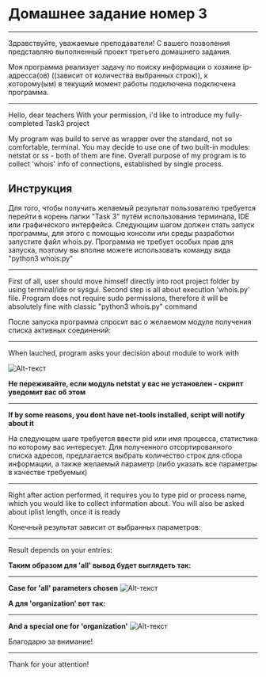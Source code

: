 # Домашнее задание номер 3
____

Здравствуйте, уважаемые преподаватели!
С вашего позволения представляю выполненный проект третьего домашнего задания.

Моя программа реализует задачу по поиску информации о хозяине ip-адресса(ов) ((зависит от количества выбранных строк)), к которому(ым) в текущий момент работы подключена подключена программа.
____
Hello, dear teachers
With your permission, i'd like to introduce my fully-completed Task3 project

My program was build to serve as wrapper over the standard, not so comfortable, terminal. You may decide to use one of two built-in modules: netstat or ss - both of them are fine. Overall purpose of my program is to collect 'whois' info of connections, established by single process.

## Инструкция

Для того, чтобы получить желаемый результат пользователю требуется перейти в корень папки "Task 3" путём использования терминала, IDE или графического интерфейса. Следующим шагом должен стать запуск программы, для этого с помощью консоли или среды разработки запустите файл whois.py. Программа не требует особых прав для запуска, поэтому вы вполне можете использовать команду вида "python3 whois.py"
____
First of all, user should move himself directly into root project folder by using terminal/ide or sysgui. Second step is all about execution 'whois.py' file. Program does not require sudo permissions, therefore it will be absolutely fine with classic "python3 whois.py" command


После запуска программа спросит вас о желаемом модуле получения списка активных соединений:
____
When lauched, program asks your decision about module to work with

![Alt-текст](https://i.imgur.com/j8quS2w.png "скриншот")

**Не переживайте, если модуль netstat у вас не установлен - скрипт уведомит вас об этом**
____
**If by some reasons, you dont have net-tools installed, script will notify about it**

На следующем шаге требуется ввести pid или имя процесса, статистика по которому вас интересует. 
Для полученного отсортированного списка адресов, предлагается выбрать количество строк для сбора информации, а также желаемый параметр (либо указать все параметры в качестве требуемых)
____
Right after action performed, it requires you to type pid or process name, which you would like to collect information about. You will also be asked about iplist length, once it is ready

Конечный результат зависит от выбранных параметров:
____
Result depends on your entries:

**Таким образом для 'all' вывод будет выглядеть так:**
____
**Case for 'all' parameters chosen**
![Alt-текст](https://i.imgur.com/v0kgXuj.png "скриншот")


**А для 'organization' вот так:**
____
**And a special one for 'organization'**
![Alt-текст](https://i.imgur.com/w9dY9Jp.png "скриншот")



Благодарю за внимание!
____
Thank for your attention!
